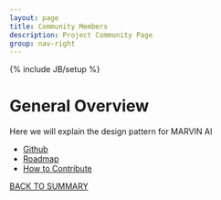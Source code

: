```yaml
---
layout: page
title: Community Members
description: Project Community Page
group: nav-right
---
```

<!--
{% comment %}
Licensed to the Apache Software Foundation (ASF) under one or more
contributor license agreements.  See the NOTICE file distributed with
this work for additional information regarding copyright ownership.
The ASF licenses this file to you under the Apache License, Version 2.0
(the "License"); you may not use this file except in compliance with
the License.  You may obtain a copy of the License at

http://www.apache.org/licenses/LICENSE-2.0

Unless required by applicable law or agreed to in writing, software
distributed under the License is distributed on an "AS IS" BASIS,
WITHOUT WARRANTIES OR CONDITIONS OF ANY KIND, either express or implied.
See the License for the specific language governing permissions and
limitations under the License.
{% endcomment %}
-->

{% include JB/setup %}

# General Overview

Here we will explain the design pattern for MARVIN AI

* [Github](/marvin-platform-book/ch7_community/community#github)
* [Roadmap](/marvin-platform-book/ch7_community/community#roadmap)
* [How to Contribute](/marvin-platform-book/ch7_community/community#how-to-contribute)


[BACK TO SUMMARY](/marvin-platform-book/SUMMARY)